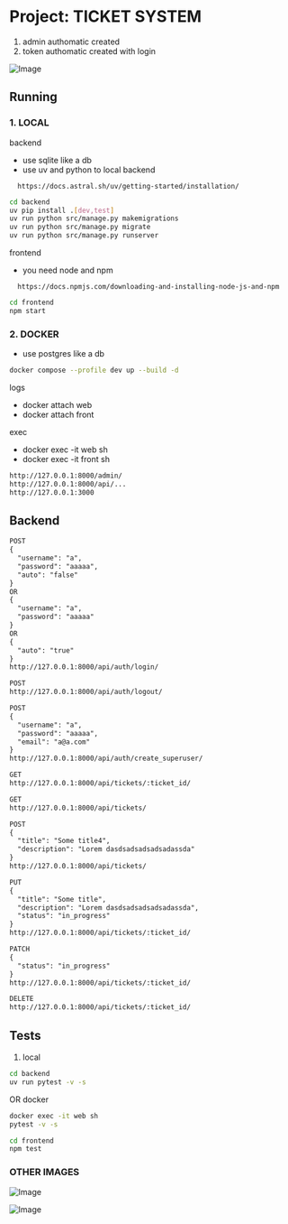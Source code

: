 # Project: TICKET SYSTEM

1. admin authomatic created
2. token authomatic created with login

![Image](https://github.com/user-attachments/assets/4f9a4e5e-c11e-43e9-b92c-ada10905861b)

## Running

### 1. LOCAL

backend

- use sqlite like a db
- use uv and python to local backend

```link
  https://docs.astral.sh/uv/getting-started/installation/
```

```bash
cd backend
uv pip install .[dev,test]
uv run python src/manage.py makemigrations
uv run python src/manage.py migrate
uv run python src/manage.py runserver
```

frontend

- you need node and npm

```link
  https://docs.npmjs.com/downloading-and-installing-node-js-and-npm
```

```bash
cd frontend
npm start
```

### 2. DOCKER

- use postgres like a db

```bash
docker compose --profile dev up --build -d
```

logs

- docker attach web
- docker attach front

exec

- docker exec -it web sh
- docker exec -it front sh

```txt
http://127.0.0.1:8000/admin/
http://127.0.0.1:8000/api/...
http://127.0.0.1:3000
```

## Backend

```txt
POST
{
  "username": "a",
  "password": "aaaaa",
  "auto": "false"
}
OR
{
  "username": "a",
  "password": "aaaaa"
}
OR
{
  "auto": "true"
}
http://127.0.0.1:8000/api/auth/login/
```

```txt
POST
http://127.0.0.1:8000/api/auth/logout/
```

```txt
POST
{
  "username": "a",
  "password": "aaaaa",
  "email": "a@a.com"
}
http://127.0.0.1:8000/api/auth/create_superuser/
```

```txt
GET
http://127.0.0.1:8000/api/tickets/:ticket_id/
```

```txt
GET
http://127.0.0.1:8000/api/tickets/
```

```txt
POST
{
  "title": "Some title4",
  "description": "Lorem dasdsadsadsadsadassda"
}
http://127.0.0.1:8000/api/tickets/
```

```txt
PUT
{
  "title": "Some title",
  "description": "Lorem dasdsadsadsadsadassda",
  "status": "in_progress"
}
http://127.0.0.1:8000/api/tickets/:ticket_id/
```

```txt
PATCH
{
  "status": "in_progress"
}
http://127.0.0.1:8000/api/tickets/:ticket_id/
```

```txt
DELETE
http://127.0.0.1:8000/api/tickets/:ticket_id/
```

## Tests

1. local

```bash
cd backend
uv run pytest -v -s
```

OR docker

```bash
docker exec -it web sh
pytest -v -s
```

```bash
cd frontend
npm test
```

### OTHER IMAGES

![Image](https://github.com/user-attachments/assets/d5628365-10af-46cb-bd6f-1faa0ca6f46b)

![Image](https://github.com/user-attachments/assets/be1bd7bf-af40-4216-bd1b-78584e28f2da)
